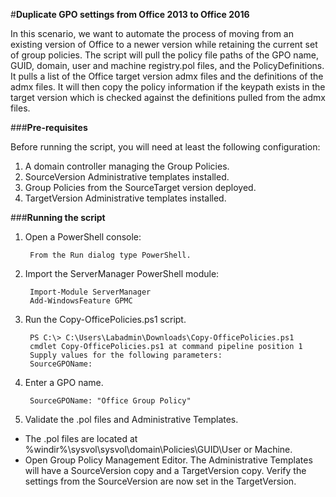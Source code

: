 #**Duplicate GPO settings from Office 2013 to Office 2016**

In this scenario, we want to automate the process of moving from an existing version of Office to a newer version while retaining the current set of group policies. The script will pull the policy file paths of the GPO name, GUID, domain, user and machine registry.pol files, and the PolicyDefinitions. It pulls a list of the Office target version admx files and the definitions of the admx files. It will then copy the policy information if the keypath exists in the target version which is checked against the definitions pulled from the admx files.  

###**Pre-requisites**

Before running the script, you will need at least the following configuration:

1. A domain controller managing the Group Policies.
2. SourceVersion Administrative templates installed.
3. Group Policies from the SourceTarget version deployed.
3. TargetVersion Administrative templates installed.

###**Running the script**

1. Open a PowerShell console:

		From the Run dialog type PowerShell.

2. Import the ServerManager PowerShell module:

		Import-Module ServerManager
		Add-WindowsFeature GPMC
	
2. Run the Copy-OfficePolicies.ps1 script.

		PS C:\> C:\Users\Labadmin\Downloads\Copy-OfficePolicies.ps1
		cmdlet Copy-OfficePolicies.ps1 at command pipeline position 1
		Supply values for the following parameters:
		SourceGPOName: 
	
3. Enter a GPO name.
	
		SourceGPOName: "Office Group Policy"

4. Validate the .pol files and Administrative Templates. 
	
* The .pol files are located at %windir%\sysvol\sysvol\domain\Policies\GUID\User or Machine\.
* Open Group Policy Management Editor. The Administrative Templates will have a SourceVersion copy and a TargetVersion copy. Verify the settings from the SourceVersion are now set in the TargetVersion.

	
